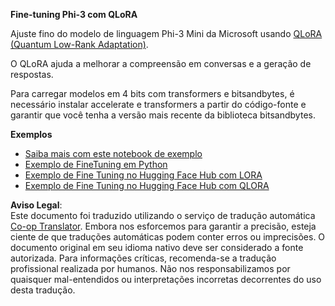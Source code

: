 <!--
CO_OP_TRANSLATOR_METADATA:
{
  "original_hash": "54b6b824568d4decb574b9e117c4f5f7",
  "translation_date": "2025-05-09T21:51:51+00:00",
  "source_file": "md/03.FineTuning/FineTuning_Qlora.md",
  "language_code": "br"
}
-->
**Fine-tuning Phi-3 com QLoRA**

Ajuste fino do modelo de linguagem Phi-3 Mini da Microsoft usando [QLoRA (Quantum Low-Rank Adaptation)](https://github.com/artidoro/qlora).

O QLoRA ajuda a melhorar a compreensão em conversas e a geração de respostas.

Para carregar modelos em 4 bits com transformers e bitsandbytes, é necessário instalar accelerate e transformers a partir do código-fonte e garantir que você tenha a versão mais recente da biblioteca bitsandbytes.

**Exemplos**
- [Saiba mais com este notebook de exemplo](../../../../code/03.Finetuning/Phi_3_Inference_Finetuning.ipynb)
- [Exemplo de FineTuning em Python](../../../../code/03.Finetuning/FineTrainingScript.py)
- [Exemplo de Fine Tuning no Hugging Face Hub com LORA](../../../../code/03.Finetuning/Phi-3-finetune-lora-python.ipynb)
- [Exemplo de Fine Tuning no Hugging Face Hub com QLORA](../../../../code/03.Finetuning/Phi-3-finetune-qlora-python.ipynb)

**Aviso Legal**:  
Este documento foi traduzido utilizando o serviço de tradução automática [Co-op Translator](https://github.com/Azure/co-op-translator). Embora nos esforcemos para garantir a precisão, esteja ciente de que traduções automáticas podem conter erros ou imprecisões. O documento original em seu idioma nativo deve ser considerado a fonte autorizada. Para informações críticas, recomenda-se a tradução profissional realizada por humanos. Não nos responsabilizamos por quaisquer mal-entendidos ou interpretações incorretas decorrentes do uso desta tradução.